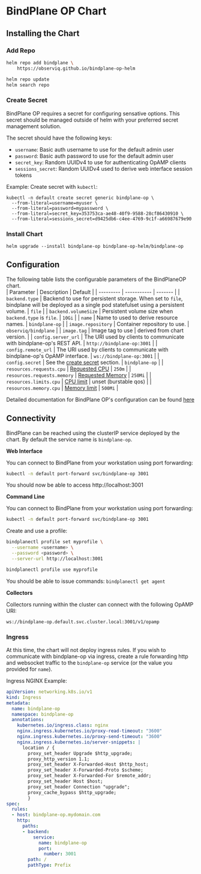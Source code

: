 # BindPlane OP Chart

## Installing the Chart

### Add Repo

```bash
helm repo add bindplane \
    https://observiq.github.io/bindplane-op-helm

helm repo update
helm search repo
```

### Create Secret

BindPlane OP requires a secret for configuring sensative options. This secret should be managed outside of helm with your preferred secret management solution.

The secret should have the following keys:
- `username`: Basic auth username to use for the default admin user
- `password`: Basic auth password to use for the default admin user
- `secret_key`: Random UUIDv4 to use for authenticating OpAMP clients
- `sessions_secret`: Random UUIDv4 used to derive web interface session tokens

Example: Create secret with `kubectl`:

```shell
kubectl -n default create secret generic bindplane-op \
  --from-literal=username=myuser \
  --from-literal=password=mypassword \
  --from-literal=secret_key=353753ca-ae48-40f9-9588-28cf86430910 \
  --from-literal=sessions_secret=d9425db6-c4ee-4769-9c1f-a66987679e90
```

### Install Chart

```shell
helm upgrade --install bindplane-op bindplane-op-helm/bindplane-op
```

## Configuration

The following table lists the configurable parameters of the BindPlaneOP chart.                                                                                                                                                                                                                                                 
| Parameter | Description | Default |
| --------- | ----------- | ------- |
| `backend.type` | Backend to use for persistent storage. When set to `file`, bindplane will be deployed as a single pod statefulset using a persistent volume. | `file` |
| `backend.volumeSize` | Persistent volume size when `backend.type` is `file`. | `10Gi` |
| `name` | Name to used to derive resource names. | `bindplane-op` |
| `image.repository` | Container repository to use. | `observiq/bindplane` |
| `image.tag` | Image tag to use | derived from chart version. |
| `config.server_url` | The URI used by clients to communicate with bindplane-op's REST API. | `http://bindplane-op:3001` |
| `config.remote_url` | The URI used by clients to communicate with bindplane-op's OpAMP interface. | `ws://bindplane-op:3001` |
| `config.secret` | See the [create secret](#create-secret) section. | `bindplane-op` |
| `resources.requests.cpu` | [Requested CPU](https://kubernetes.io/docs/concepts/configuration/manage-resources-containers/) | `250m` |
| `resources.requests.memory` | [Requested Memory](https://kubernetes.io/docs/concepts/configuration/manage-resources-containers/) | `250Mi` |
| `resources.limits.cpu` | [CPU limit](https://kubernetes.io/docs/concepts/configuration/manage-resources-containers/) | unset (burstable qos) |
| `resources.memory.cpu` | [Memory limit](https://kubernetes.io/docs/concepts/configuration/manage-resources-containers/) | `500Mi` |

Detailed documentation for BindPlane OP's configuration can be found [here](../../docs/configuration.md)

## Connectivity

BindPlane can be reached using the clusterIP service deployed by the chart. By default the service
name is `bindplane-op`.

**Web Interface**

You can connect to BindPlane from your workstation using port forwarding:

```bash
kubectl -n default port-forward svc/bindplane-op 3001
```

You should now be able to access http://localhost:3001

**Command Line**

You can connect to BindPlane from your workstation using port forwarding:

```bash
kubectl -n default port-forward svc/bindplane-op 3001
```

Create and use a profile:

```bash
bindplanectl profile set myprofile \
  --username <username> \
  --password <password> \
  --server-url http://localhost:3001

bindplanectl profile use myprofile
```

You should be able to issue commands: `bindplanectl get agent`

**Collectors**

Collectors running within the cluster can connect with the following OpAMP URI:

```
ws://bindplane-op.default.svc.cluster.local:3001/v1/opamp
```

### Ingress

At this time, the chart will not deploy ingress rules. If you wish to communicate with 
bindplane-op via ingress, create a rule forwarding http and websocket traffic to the 
`bindplane-op` service (or the value you provided for `name`).

Ingress NGINX Example:

```yaml
apiVersion: networking.k8s.io/v1
kind: Ingress
metadata:
  name: bindplane-op
  namespace: bindplane-op
  annotations:
    kubernetes.io/ingress.class: nginx
    nginx.ingress.kubernetes.io/proxy-read-timeout: "3600"
    nginx.ingress.kubernetes.io/proxy-send-timeout: "3600"
    nginx.ingress.kubernetes.io/server-snippets: |
      location / {
        proxy_set_header Upgrade $http_upgrade;
        proxy_http_version 1.1;
        proxy_set_header X-Forwarded-Host $http_host;
        proxy_set_header X-Forwarded-Proto $scheme;
        proxy_set_header X-Forwarded-For $remote_addr;
        proxy_set_header Host $host;
        proxy_set_header Connection "upgrade";
        proxy_cache_bypass $http_upgrade;
        }
spec:
  rules:
  - host: bindplane-op.mydomain.com
    http:
      paths:
      - backend:
          service:
            name: bindplane-op
            port:
              number: 3001
        path: /
        pathType: Prefix
```
